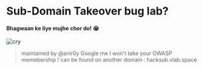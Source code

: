 # Sub-Domain Takeover bug lab? 


#### Bhagwaan ke liye mujhe chor do! 😭

![cry](https://media3.giphy.com/media/jnQYWZ0T4mkhCmkzcn/giphy.gif?cid=ecf05e4706rou21oxkklfj22z1abstkugy9ht0zio21n4gxs&rid=giphy.gif)


> maintained by @anir0y
> Google me I won't take your OWASP memebership !
> can be found on another domain : hacksub.vlab.space
